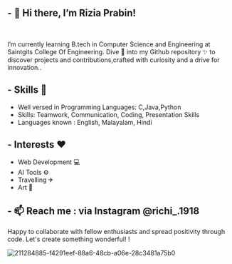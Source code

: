 ## - 👋  Hi there, I’m Rizia Prabin!

<div><br class="Apple-interchange-newline">
  
  I’m currently learning B.tech in Computer Science and Engineering at Saintgits College Of Engineering. 
  Dive 🦈 into my Github repository ✨ to discover projects and contributions,crafted with curiosity and a drive for innovation..
          
## - Skills 🙌

* Well versed in Programming Languages: C,Java,Python         
* Skills: Teamwork, Communication, Coding, Presentation Skills
* Languages known : English, Malayalam, Hindi

## - Interests ❤️

* Web Development 💻
* AI Tools ⚙
* Travelling ✈
* Art 🎨

## - 📫 Reach me : via Instagram @richi_.1918

Happy to collaborate with fellow enthusiasts and spread positivity through code.
Let's create something wonderful! !</div>



![211284885-f4291eef-88a6-48cb-a06e-28c3481a75b0](https://github.com/RiziaPrabin/RiziaPrabin/assets/160464556/b9010da3-0ed2-4385-b349-68faf376a879)



